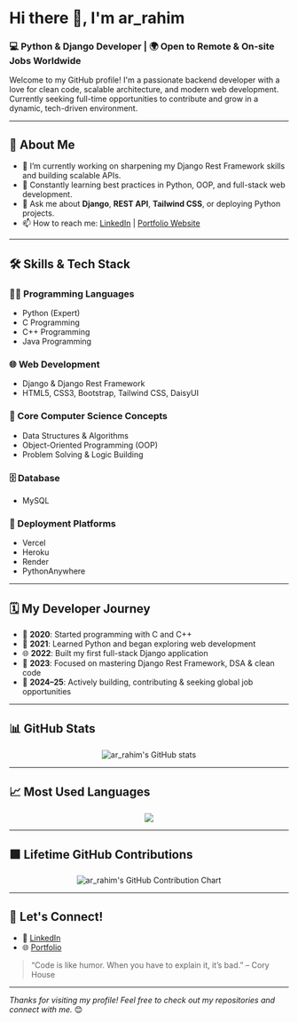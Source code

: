# Hi there 👋, I'm ar_rahim

### 💻 Python & Django Developer | 🌍 Open to Remote & On-site Jobs Worldwide

Welcome to my GitHub profile! I'm a passionate backend developer with a love for clean code, scalable architecture, and modern web development. Currently seeking full-time opportunities to contribute and grow in a dynamic, tech-driven environment.

---

## 🚀 About Me

- 🔭 I’m currently working on sharpening my Django Rest Framework skills and building scalable APIs.
- 🌱 Constantly learning best practices in Python, OOP, and full-stack web development.
- 💬 Ask me about **Django**, **REST API**, **Tailwind CSS**, or deploying Python projects.
- 📫 How to reach me: [LinkedIn](https://www.linkedin.com/in/arrahim0) | [Portfolio Website](https://ar-rahim-cxtp.onrender.com/)

---

## 🛠️ Skills & Tech Stack

### 👨‍💻 Programming Languages
- Python (Expert)
- C Programming
- C++ Programming
- Java Programming

### 🌐 Web Development
- Django & Django Rest Framework
- HTML5, CSS3, Bootstrap, Tailwind CSS, DaisyUI

### 🧠 Core Computer Science Concepts
- Data Structures & Algorithms
- Object-Oriented Programming (OOP)
- Problem Solving & Logic Building

### 🗄️ Database
- MySQL

### 🚀 Deployment Platforms
- Vercel
- Heroku
- Render
- PythonAnywhere

---

## 🗓️ My Developer Journey

- 🏁 **2020**: Started programming with C and C++
- 🐍 **2021**: Learned Python and began exploring web development
- 🌐 **2022**: Built my first full-stack Django application
- 🧠 **2023**: Focused on mastering Django Rest Framework, DSA & clean code
- 🚀 **2024–25**: Actively building, contributing & seeking global job opportunities

---

## 📊 GitHub Stats

<p align="center">
  <img src="https://github-readme-stats.vercel.app/api?username=ar-rahim&show_icons=true&theme=radical" alt="ar_rahim's GitHub stats" />
</p>

---

## 📈 Most Used Languages

<p align="center">
  <img src="https://github-readme-stats.vercel.app/api/top-langs/?username=ar-rahim&layout=compact&theme=radical" />
</p>

---

## 🟩 Lifetime GitHub Contributions

<p align="center">
  <img src="https://ghchart.rshah.org/ar-rahim" alt="ar_rahim's GitHub Contribution Chart" />
</p>

---

## 📣 Let's Connect!

- 💼 [LinkedIn](https://www.linkedin.com/in/arrahim0)
- 🌐 [Portfolio](https://ar-rahim-cxtp.onrender.com/)

> “Code is like humor. When you have to explain it, it’s bad.” – Cory House

---

_Thanks for visiting my profile! Feel free to check out my repositories and connect with me._ 😊
